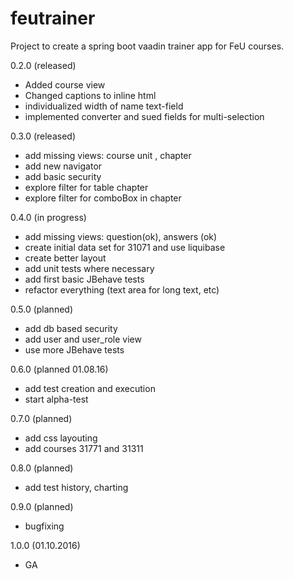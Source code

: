 # feutrainer
Project to create a spring boot vaadin trainer app for FeU courses.

0.2.0 (released)
* Added course view
* Changed captions to inline html
* individualized width of name text-field
* implemented converter and sued fields for multi-selection

0.3.0 (released)
* add missing views: course unit , chapter 
* add new navigator 
* add basic security 
* explore filter for table chapter 
* explore filter for comboBox in chapter 

0.4.0 (in progress)
* add missing views: question(ok), answers (ok)
* create initial data set for 31071 and use liquibase
* create better layout
* add unit tests where necessary
* add first basic JBehave tests
* refactor everything (text area for long text, etc)

0.5.0 (planned)
* add db based security 
* add user and user_role view
* use more JBehave tests

0.6.0 (planned 01.08.16)
* add test creation and execution
* start alpha-test

0.7.0 (planned)
* add css layouting
* add courses 31771 and 31311

0.8.0 (planned)
* add test history, charting

0.9.0 (planned)
* bugfixing

1.0.0 (01.10.2016)
* GA
